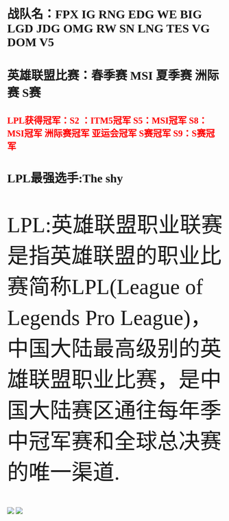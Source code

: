 <!DOCTYPE html>
<html>
<head>
<meta charset="utf-8">
<title>LPL</title>
<style type="text/css">
body{
         font-family:"SimHei";
         }
h2{
     color:red
    }
p{
   font-size:50px;
  }
</style>
</head>
<body>
<h1>战队名：FPX IG RNG EDG WE BIG LGD JDG OMG RW SN LNG TES VG DOM V5</h1>
<h1>英雄联盟比赛：春季赛 MSI 夏季赛 洲际赛 S赛</h1>
<h2>LPL获得冠军：S2 ：ITM5冠军 S5：MSI冠军 S8：MSI冠军 洲际赛冠军 亚运会冠军 S赛冠军 S9：S赛冠军</h2>
<h1>LPL最强选手:The shy</h1>
<p>LPL:英雄联盟职业联赛是指英雄联盟的职业比赛简称LPL(League of Legends Pro League)，中国大陆最高级别的英雄联盟职业比赛，是中国大陆赛区通往每年季中冠军赛和全球总决赛的唯一渠道.</p>
<img src="0070OsPHgy1g8yiy406hrj30rs0fm1i9.jpg"> 
<img src="timgYBTUP4IT.jpg">
</body>
</html>

